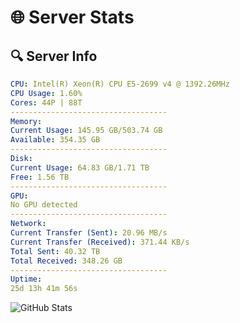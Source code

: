# 🌐 Server Stats
## 🔍 Server Info
```yaml
CPU: Intel(R) Xeon(R) CPU E5-2699 v4 @ 1392.26MHz
CPU Usage: 1.60%
Cores: 44P | 88T
-----------------------------------
Memory:
Current Usage: 145.95 GB/503.74 GB
Available: 354.35 GB
-----------------------------------
Disk:
Current Usage: 64.83 GB/1.71 TB
Free: 1.56 TB
-----------------------------------
GPU:
No GPU detected
-----------------------------------
Network:
Current Transfer (Sent): 20.96 MB/s
Current Transfer (Received): 371.44 KB/s
Total Sent: 40.32 TB
Total Received: 348.26 GB
-----------------------------------
Uptime:
25d 13h 41m 56s
```
![GitHub Stats](https://img.shields.io/badge/Updated-2025-04-02_11:04:45-blue)